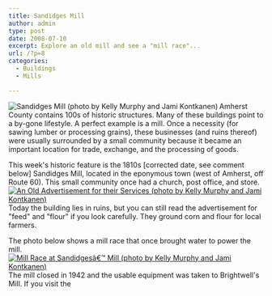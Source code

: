 ```yaml
---
title: Sandidges Mill
author: admin
type: post
date: 2008-07-10
excerpt: Explore an old mill and see a "mill race"...
url: /?p=8
categories:
  - Buildings
  - Mills

---
```

<p align="left">
  <a  rel="attachment wp-att-12" href="/?attachment_id=12"><img src="/media/2008/07/sandidge1.jpg" alt="Sandidges Mill (photo by Kelly Murphy and Jami Kontkanen)" align="left" /></a> Amherst County contains 100s of historic structures. Many of these buildings point to a by-gone lifestyle. A perfect example is a mill. Once a necessity (for sawing lumber or processing grains), these businesses (and ruins thereof) were usually surrounded by a small community because it became an important location for trade, exchange, and the processing of goods.
</p>

This week's historic feature is the 1810s [corrected date, see comment below] Sandidges Mill, located in the eponymous town (west of Amherst, off Route 60). This small community once had a church, post office, and store. <a  rel="attachment wp-att-14" href="/?attachment_id=14"><img src="/media/2008/07/sandidge3.jpg" alt="An Old Advertisement for their Services (photo by Kelly Murphy and Jami Kontkanen)" /></a>Today the building lies in ruins, but you can still read the advertisement for "feed" and "flour" if you look carefully. They ground corn and flour for local farmers.

The photo below shows a mill race that once brought water to power the mill. <a  rel="attachment wp-att-13" href="/?attachment_id=13"><img src="/media/2008/07/sandidge2.jpg" alt="Mill Race at Sandidgesâ€™ Mill (photo by Kelly Murphy and Jami Kontkanen)" /></a> The mill closed in 1942 and the usable equipment was taken to Brightwell's Mill. If you visit the [](http://members.aol.com/achmuseum/muse/museoct05.html)
